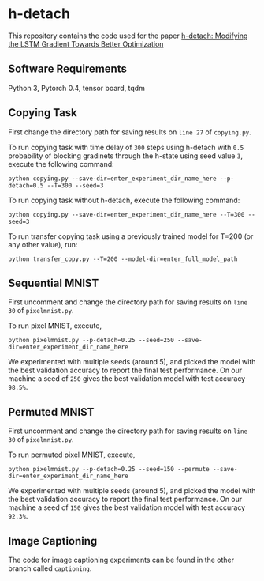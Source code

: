 # h-detach

This repository contains the code used for the paper [h-detach: Modifying the LSTM Gradient Towards Better Optimization](https://arxiv.org/abs/1810.03023) 

## Software Requirements

Python 3, Pytorch 0.4, tensor board, tqdm

## Copying Task

First change the directory path for saving results on `line 27` of `copying.py`. 

To run copying task with time delay of `300` steps using h-detach with `0.5` probability of blocking gradinets through the h-state using seed value `3`, execute the following command:

`python copying.py --save-dir=enter_experiment_dir_name_here --p-detach=0.5 --T=300 --seed=3`

To run copying task without h-detach, execute the following command:

`python copying.py --save-dir=enter_experiment_dir_name_here --T=300 --seed=3`

To run transfer copying task using a previously trained model for T=200 (or any other value), run:

`python transfer_copy.py --T=200 --model-dir=enter_full_model_path`


## Sequential MNIST

First uncomment and change the directory path for saving results on `line 30` of `pixelmnist.py`.

To run pixel MNIST, execute,

`python pixelmnist.py --p-detach=0.25 --seed=250 --save-dir=enter_experiment_dir_name_here`

We experimented with multiple seeds (around 5), and picked the model with the best validation accuracy to report the final test performance. On our machine a seed of `250` gives the best validation model with test accuracy `98.5%`.

## Permuted MNIST

First uncomment and change the directory path for saving results on `line 30` of `pixelmnist.py`.

To run permuted pixel MNIST, execute,

`python pixelmnist.py --p-detach=0.25 --seed=150 --permute --save-dir=enter_experiment_dir_name_here`

We experimented with multiple seeds (around 5), and picked the model with the best validation accuracy to report the final test performance. On our machine a seed of `150` gives the best validation model with test accuracy `92.3%`.

## Image Captioning

The code for image captioning experiments can be found in the other branch called `captioning`.

